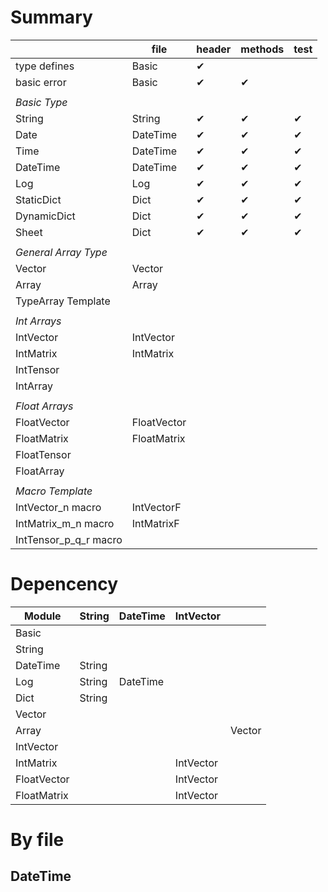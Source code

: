 # Summary

|                       | file        | header   | methods  | test     |
|-----------------------|-------------|----------|----------|----------|
| type defines          | Basic       | &#x2714; |          |          |
| basic error           | Basic       | &#x2714; | &#x2714; |          |
|                       |             |          |          |          |
| *Basic Type*          |             |          |          |          |
| String                | String      | &#x2714; | &#x2714; | &#x2714; |
| Date                  | DateTime    | &#x2714; | &#x2714; | &#x2714; |
| Time                  | DateTime    | &#x2714; | &#x2714; | &#x2714; |
| DateTime              | DateTime    | &#x2714; | &#x2714; | &#x2714; |
| Log                   | Log         | &#x2714; | &#x2714; | &#x2714; |
| StaticDict            | Dict        | &#x2714; | &#x2714; | &#x2714; |
| DynamicDict           | Dict        | &#x2714; | &#x2714; | &#x2714; |
| Sheet                 | Dict        | &#x2714; | &#x2714; | &#x2714; |
|                       |             |          |          |          |
| *General Array Type*  |             |          |          |          |
| Vector                | Vector      |          |          |          |
| Array                 | Array       |          |          |          |
| TypeArray Template    |             |          |          |          |
|                       |             |          |          |          |
| *Int Arrays*          |             |          |          |          |
| IntVector             | IntVector   |          |          |          |
| IntMatrix             | IntMatrix   |          |          |          |
| IntTensor             |             |          |          |          |
| IntArray              |             |          |          |          |
|                       |             |          |          |          |
| *Float Arrays*        |             |          |          |          |
| FloatVector           | FloatVector |          |          |          |
| FloatMatrix           | FloatMatrix |          |          |          |
| FloatTensor           |             |          |          |          |
| FloatArray            |             |          |          |          |
|                       |             |          |          |          |
| *Macro Template*      |             |          |          |          |
| IntVector_n macro     | IntVectorF  |          |          |          |
| IntMatrix_m_n macro   | IntMatrixF  |          |          |          |
| IntTensor_p_q_r macro |             |          |          |          |

# Depencency

| Module      | String | DateTime | IntVector |        |
|-------------|--------|----------|-----------|--------|
| Basic       |        |          |           |        |
| String      |        |          |           |        |
| DateTime    | String |          |           |        |
| Log         | String | DateTime |           |        |
| Dict        | String |          |           |        |
| Vector      |        |          |           |        |
| Array       |        |          |           | Vector |
| IntVector   |        |          |           |        |
| IntMatrix   |        |          | IntVector |        |
| FloatVector |        |          | IntVector |        |
| FloatMatrix |        |          | IntVector |        |

# By file

## DateTime
